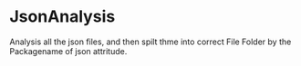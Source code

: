 # JsonAnalysis
Analysis all the json files, and then spilt thme into correct File Folder by the Packagename of json attritude.
